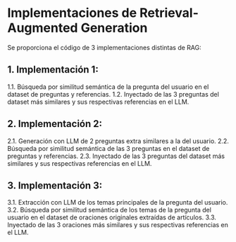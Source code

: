 # Implementaciones de Retrieval-Augmented Generation

Se proporciona el código de 3 implementaciones distintas de RAG:

## 1. Implementación 1:
1.1. Búsqueda por similitud semántica de la pregunta del usuario en el dataset de preguntas y referencias.
1.2. Inyectado de las 3 preguntas del dataset más similares y sus respectivas referencias en el LLM.

## 2. Implementación 2:
2.1. Generación con LLM de 2 preguntas extra similares a la del usuario.
2.2. Búsqueda por similitud semántica de las 3 preguntas en el dataset de preguntas y referencias.
2.3. Inyectado de las 3 preguntas del dataset más similares y sus respectivas referencias en el LLM.

## 3. Implementación 3:
3.1. Extracción con LLM de los temas principales de la pregunta del usuario.
3.2. Búsqueda por similitud semántica de los temas de la pregunta del usuario en el dataset de oraciones originales extraídas de artículos.
3.3. Inyectado de las 3 oraciones más similares y sus respectivas referencias en el LLM.
